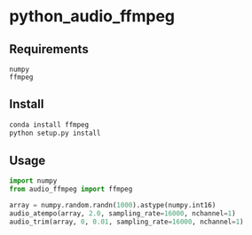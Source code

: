 # python_audio_ffmpeg

## Requirements

```
numpy
ffmpeg
```

## Install
```bash
conda install ffmpeg
python setup.py install
```

## Usage

```python
import numpy
from audio_ffmpeg import ffmpeg

array = numpy.random.randn(1000).astype(numpy.int16)
audio_atempo(array, 2.0, sampling_rate=16000, nchannel=1)
audio_trim(array, 0, 0.01, sampling_rate=16000, nchannel=1)
```
